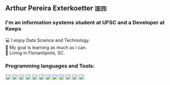## Arthur Pereira Exterkoetter :brazil:
### I'm an information systems student at UFSC and a Developer at Keeps 

💻 I enjoy Data Science and Technology. <br>
🎯 My goal is learning as much as i can. <br>
📍 Living in Florianópolis, SC. <br>

### Programming languages and Tools:
[<img align="left" alt="Python" width="18px" src="https://simpleicons.org/icons/python.svg" />](https://www.python.org/)
[<img align="left" alt="Angular" width="18px" src="https://simpleicons.org/icons/angular.svg" />](https://angular.io/)
[<img align="left" alt="PostgreSQL" width="18px" src="https://simpleicons.org/icons/postgresql.svg" />](https://www.postgresql.org/)
[<img align="left" alt="Javascript" width="18px" src="https://simpleicons.org/icons/javascript.svg" />](https://www.javascript.com/)
[<img align="left" alt="HTML" width="18px" src="https://simpleicons.org/icons/html5.svg" />](https://html5.org/)
[<img align="left" alt="CSS" width="18px" src="https://simpleicons.org/icons/css3.svg" />](https://developer.mozilla.org/en-US/docs/Web/CSS)
[<img align="left" alt="reactivex" width="18px" src="https://simpleicons.org/icons/reactivex.svg" />](http://reactivex.io/)
[<img align="left" alt="React" width="18px" src="https://simpleicons.org/icons/react.svg" />](https://reactjs.org/)
[<img align="left" alt="Git" width="18px" src="https://simpleicons.org/icons/git.svg" />](https://git-scm.com/)
[<img align="left" alt="Pandas" width="18px" src="https://simpleicons.org/icons/pandas.svg" />](https://pandas.pydata.org/)
[<img align="left" alt="JupyterNotebook" width="18px" src="https://simpleicons.org/icons/jupyter.svg" />](https://jupyter.org/)
[<img align="left" alt="Pycharm" width="18px" src="https://simpleicons.org/icons/pycharm.svg" />](https://www.jetbrains.com/pycharm/)
